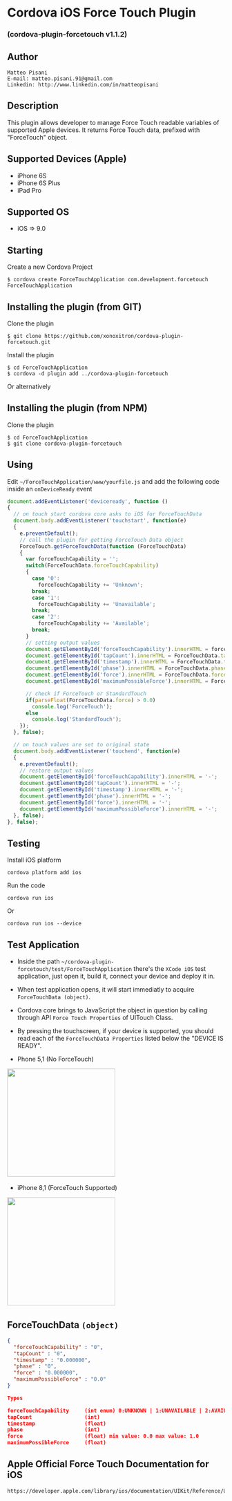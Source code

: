 # Cordova iOS Force Touch Plugin
### (cordova-plugin-forcetouch v1.1.2)

## Author
```
Matteo Pisani
E-mail: matteo.pisani.91@gmail.com
Linkedin: http://www.linkedin.com/in/matteopisani
```

## Description
This plugin allows developer to manage Force Touch readable variables of supported Apple devices.
It returns Force Touch data, prefixed with "ForceTouch" object.

## Supported Devices (Apple)
- iPhone 6S
- iPhone 6S Plus
- iPad Pro

## Supported OS
- iOS => 9.0

## Starting
Create a new Cordova Project

    $ cordova create ForceTouchApplication com.development.forcetouch ForceTouchApplication

## Installing the plugin (from GIT)
Clone the plugin

    $ git clone https://github.com/xonoxitron/cordova-plugin-forcetouch.git

Install the plugin

    $ cd ForceTouchApplication
    $ cordova -d plugin add ../cordova-plugin-forcetouch

Or alternatively

## Installing the plugin (from NPM)
Clone the plugin

    $ cd ForceTouchApplication
    $ git clone cordova-plugin-forcetouch

## Using

Edit `~/ForceTouchApplication/www/yourfile.js` and add the following code inside an `onDeviceReady` event

```js
document.addEventListener('deviceready', function ()
{
  // on touch start cordova core asks to iOS for ForceTouchData
  document.body.addEventListener('touchstart', function(e)
  {
    e.preventDefault();
    // call the plugin for getting ForceTouch Data object
    ForceTouch.getForceTouchData(function (ForceTouchData)
    {
      var forceTouchCapability = '';
      switch(ForceTouchData.forceTouchCapability)
      {
        case '0':
          forceTouchCapability += 'Unknown';
        break;
        case '1':
          forceTouchCapability += 'Unavailable';
        break;
        case '2':
          forceTouchCapability += 'Available';
        break;
      }
      // setting output values
      document.getElementById('forceTouchCapability').innerHTML = forceTouchCapability;
      document.getElementById('tapCount').innerHTML = ForceTouchData.tapCount;
      document.getElementById('timestamp').innerHTML = ForceTouchData.timestamp;
      document.getElementById('phase').innerHTML = ForceTouchData.phase;
      document.getElementById('force').innerHTML = ForceTouchData.force;
      document.getElementById('maximumPossibleForce').innerHTML = ForceTouchData.maximumPossibleForce;

      // check if ForceTouch or StandardTouch
      if(parseFloat(ForceTouchData.force) > 0.0)
        console.log('ForceTouch');
      else
        console.log('StandardTouch');
    });
  }, false);

  // on touch values are set to original state
  document.body.addEventListener('touchend', function(e)
  {
    e.preventDefault();
    // restore output values
    document.getElementById('forceTouchCapability').innerHTML = '-';
    document.getElementById('tapCount').innerHTML = '-';
    document.getElementById('timestamp').innerHTML = '-';
    document.getElementById('phase').innerHTML = '-';
    document.getElementById('force').innerHTML = '-';
    document.getElementById('maximumPossibleForce').innerHTML = '-';
  }, false);
}, false);
```
## Testing
Install iOS platform

    cordova platform add ios

Run the code

    cordova run ios

Or

    cordova run ios --device

## Test Application
- Inside the path `~/cordova-plugin-forcetouch/test/ForceTouchApplication` there's the `XCode iOS` test application,
just open it, build it, connect your device and deploy it in.
- When test application opens, it will start immediatly to acquire `ForceTouchData (object)`.
- Cordova core brings to JavaScript the object in question by calling through API `Force Touch Properties` of UITouch Class.
- By pressing the touchscreen, if your device is supported, you should read each of the `ForceTouchData Properties` listed below the "DEVICE IS READY".

- Phone 5,1 (No ForceTouch)

<img src="screens/iPhone5-1.PNG" width="250"/>&nbsp;

- iPhone 8,1 (ForceTouch Supported)

<img src="screens/iPhone8-1.PNG" width="250"/>&nbsp;

## ForceTouchData `(object)`
```json
{
  "forceTouchCapability" : "0",
  "tapCount" : "0",
  "timestamp" : "0.000000",
  "phase" : "0",                  
  "force" : "0.000000",
  "maximumPossibleForce" : "0.0"
}

Types

forceTouchCapability     (int enum) 0:UNKNOWN | 1:UNAVAILABLE | 2:AVAILABLE
tapCount                 (int)
timestamp                (float)
phase                    (int)
force                    (float) min value: 0.0 max value: 1.0
maximumPossibleForce     (float)

```

## Apple Official Force Touch Documentation for iOS
```
https://developer.apple.com/library/ios/documentation/UIKit/Reference/UITouch_Class/index.html
```
